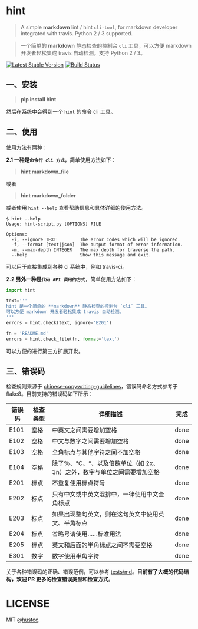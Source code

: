 # hint

> A simple **markdown** lint / hint `cli-tool`, for markdown developer integrated with travis. Python 2 / 3 supported.
 
> 一个简单的 **markdown** 静态检查的控制台 `cli` 工具，可以方便 markdown 开发者轻松集成 travis 自动检测。支持 Python 2 / 3。

[![Latest Stable Version](https://img.shields.io/pypi/v/hint.svg)](https://pypi.python.org/pypi/hint) [![Build Status](https://travis-ci.org/hustcc/hint.svg?branch=master)](https://travis-ci.org/hustcc/hint) 


## 一、安装

> **pip install hint**

然后在系统中会得到一个 `hint` 的命令 cli 工具。


## 二、使用

使用方法有两种：

**2.1 一种是`命令行 cli 方式`**，简单使用方法如下：

> **hint markdown_file**

或者

> **hint markdown_folder**

或者使用 `hint --help` 查看帮助信息和具体详细的使用方法。

```shell
$ hint --help
Usage: hint-script.py [OPTIONS] FILE

Options:
  -i, --ignore TEXT         The error codes which will be ignored.
  -f, --format [text|json]  The output format of error information.
  -m, --max-depth INTEGER   The max depth for traverse the path.
  --help                    Show this message and exit.

```

可以用于直接集成到各种 ci 系统中，例如 travis-ci。

**2.2 另外一种是`代码 API 调用的方式`**，简单使用方法如下：

```py
import hint

text='''
hint 是一个简单的 **markdown** 静态检查的控制台 `cli` 工具。
可以方便 markdown 开发者轻松集成 travis 自动检测。
'''
errors = hint.check(text, ignore='E201')

fn = 'README.md'
errors = hint.check_file(fn, format='text')
```

可以方便的进行第三方扩展开发。


## 三、错误码

检查规则来源于 [chinese-copywriting-guidelines](https://github.com/sparanoid/chinese-copywriting-guidelines)，错误码命名方式参考于 flake8。目前支持的错误码如下所示：

| 错误码 | 检查类型 | 详细描述 | 完成 |
| ------ | ------ | ------ | ------ |
| E101   | 空格 | 中英文之间需要增加空格 | done |
| E102   | 空格 | 中文与数字之间需要增加空格 | done |
| E103   | 空格 | 全角标点与其他字符之间不加空格 | done |
| E104   | 空格 | 除了％、℃、°、以及倍数单位（如 2x、3n）之外，数字与单位之间需要增加空格 | done |
| E201   | 标点 | 不重复使用标点符号 | done |
| E202   | 标点 | 只有中文或中英文混排中，一律使用中文全角标点 | done |
| E203   | 标点 | 如果出现整句英文，则在这句英文中使用英文、半角标点 | done |
| E204   | 标点 | 省略号请使用……标准用法 | done |
| E205   | 标点 | 英文和后面的半角标点之间不需要空格 | done |
| E301   | 数字 | 数字使用半角字符 | done |

关于各种错误码的正确、错误范例，可以参考 [tests/md](tests/md)。**目前有了大概的代码结构，欢迎 PR 更多的检查错误类型和检查方式**。


# LICENSE

MIT @[hustcc](https://github.com/hustcc).
